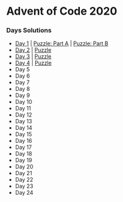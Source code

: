 # Advent of Code 2020 #

### Days Solutions ###

* [Day 1](src/day01.rs) | [Puzzle: Part A](in/day01) | [Puzzle: Part B](in/day01_b)
* [Day 2](src/day02.rs) | [Puzzle](in/day02)
* [Day 3](srd/day03.rs) | [Puzzle](in/day03)
* [Day 4](srd/day04.rs) | [Puzzle](in/day04)
* Day 5
* Day 6
* Day 7
* Day 8
* Day 9
* Day 10
* Day 11
* Day 12
* Day 13
* Day 14
* Day 15
* Day 16
* Day 17
* Day 18
* Day 19
* Day 20
* Day 21
* Day 22
* Day 23
* Day 24